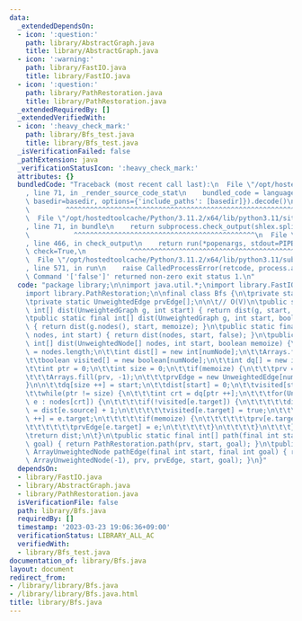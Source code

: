 ```yaml
---
data:
  _extendedDependsOn:
  - icon: ':question:'
    path: library/AbstractGraph.java
    title: library/AbstractGraph.java
  - icon: ':warning:'
    path: library/FastIO.java
    title: library/FastIO.java
  - icon: ':question:'
    path: library/PathRestoration.java
    title: library/PathRestoration.java
  _extendedRequiredBy: []
  _extendedVerifiedWith:
  - icon: ':heavy_check_mark:'
    path: library/Bfs_test.java
    title: library/Bfs_test.java
  _isVerificationFailed: false
  _pathExtension: java
  _verificationStatusIcon: ':heavy_check_mark:'
  attributes: {}
  bundledCode: "Traceback (most recent call last):\n  File \"/opt/hostedtoolcache/Python/3.11.2/x64/lib/python3.11/site-packages/onlinejudge_verify/documentation/build.py\"\
    , line 71, in _render_source_code_stat\n    bundled_code = language.bundle(stat.path,\
    \ basedir=basedir, options={'include_paths': [basedir]}).decode()\n          \
    \         ^^^^^^^^^^^^^^^^^^^^^^^^^^^^^^^^^^^^^^^^^^^^^^^^^^^^^^^^^^^^^^^^^^^^^^^^^^^^^^^^^\n\
    \  File \"/opt/hostedtoolcache/Python/3.11.2/x64/lib/python3.11/site-packages/onlinejudge_verify/languages/user_defined.py\"\
    , line 71, in bundle\n    return subprocess.check_output(shlex.split(command))\n\
    \           ^^^^^^^^^^^^^^^^^^^^^^^^^^^^^^^^^^^^^^^^^^^^^\n  File \"/opt/hostedtoolcache/Python/3.11.2/x64/lib/python3.11/subprocess.py\"\
    , line 466, in check_output\n    return run(*popenargs, stdout=PIPE, timeout=timeout,\
    \ check=True,\n           ^^^^^^^^^^^^^^^^^^^^^^^^^^^^^^^^^^^^^^^^^^^^^^^^^^^^^^^^^\n\
    \  File \"/opt/hostedtoolcache/Python/3.11.2/x64/lib/python3.11/subprocess.py\"\
    , line 571, in run\n    raise CalledProcessError(retcode, process.args,\nsubprocess.CalledProcessError:\
    \ Command '['false']' returned non-zero exit status 1.\n"
  code: "package library;\n\nimport java.util.*;\nimport library.FastIO;\nimport library.AbstractGraph;\n\
    import library.PathRestoration;\n\nfinal class Bfs {\n\tprivate static int prv[];\n\
    \tprivate static UnweightedEdge prvEdge[];\n\n\t// O(V)\n\tpublic static final\
    \ int[] dist(UnweightedGraph g, int start) { return dist(g, start, false); }\n\
    \tpublic static final int[] dist(UnweightedGraph g, int start, boolean memoize)\
    \ { return dist(g.nodes(), start, memoize); }\n\tpublic static final int[] dist(UnweightedNode[]\
    \ nodes, int start) { return dist(nodes, start, false); }\n\tpublic static final\
    \ int[] dist(UnweightedNode[] nodes, int start, boolean memoize) {\n\t\tint numNode\
    \ = nodes.length;\n\t\tint dist[] = new int[numNode];\n\t\tArrays.fill(dist, -1);\n\
    \t\tboolean visited[] = new boolean[numNode];\n\t\tint dq[] = new int[numNode];\n\
    \t\tint ptr = 0;\n\t\tint size = 0;\n\t\tif(memoize) {\n\t\t\tprv = new int[numNode];\n\
    \t\t\tArrays.fill(prv, -1);\n\t\t\tprvEdge = new UnweightedEdge[numNode];\n\t\t\
    }\n\n\t\tdq[size ++] = start;\n\t\tdist[start] = 0;\n\t\tvisited[start] = true;\n\
    \t\twhile(ptr != size) {\n\t\t\tint crt = dq[ptr ++];\n\t\t\tfor(UnweightedEdge\
    \ e : nodes[crt]) {\n\t\t\t\tif(!visited[e.target]) {\n\t\t\t\t\tdist[e.target]\
    \ = dist[e.source] + 1;\n\t\t\t\t\tvisited[e.target] = true;\n\t\t\t\t\tdq[size\
    \ ++] = e.target;\n\t\t\t\t\tif(memoize) {\n\t\t\t\t\t\tprv[e.target] = e.source;\n\
    \t\t\t\t\t\tprvEdge[e.target] = e;\n\t\t\t\t\t}\n\t\t\t\t}\n\t\t\t}\n\t\t}\n\t\
    \treturn dist;\n\t}\n\tpublic static final int[] path(final int start, final int\
    \ goal) { return PathRestoration.path(prv, start, goal); }\n\tpublic static final\
    \ ArrayUnweightedNode pathEdge(final int start, final int goal) { return PathRestoration.pathEdge(new\
    \ ArrayUnweightedNode(-1), prv, prvEdge, start, goal); }\n}"
  dependsOn:
  - library/FastIO.java
  - library/AbstractGraph.java
  - library/PathRestoration.java
  isVerificationFile: false
  path: library/Bfs.java
  requiredBy: []
  timestamp: '2023-03-23 19:06:36+09:00'
  verificationStatus: LIBRARY_ALL_AC
  verifiedWith:
  - library/Bfs_test.java
documentation_of: library/Bfs.java
layout: document
redirect_from:
- /library/library/Bfs.java
- /library/library/Bfs.java.html
title: library/Bfs.java
---
```

